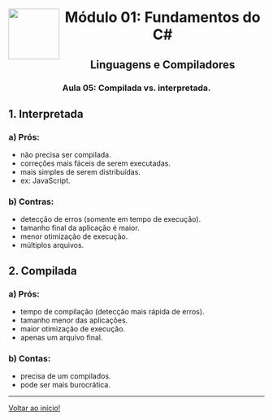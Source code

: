 <div align="center">
<a href="https://github.com/monicaquintal" target="_blank"><img align="left" height="100" src="../assets/logo.png" /></a>
<h1>Módulo 01: Fundamentos do C#</h1>
<h2>Linguagens e Compiladores</h2>
<h3>Aula 05: Compilada vs. interpretada.</h3>
</div>

<div align="justify">

## 1. Interpretada

### a) Prós: 
- não precisa ser compilada.
- correções mais fáceis de serem executadas.
- mais simples de serem distribuídas.
- ex: JavaScript.

### b) Contras:
- detecção de erros (somente em tempo de execução).
- tamanho final da aplicação é maior.
- menor otimização de execução.
- múltiplos arquivos.

## 2. Compilada

### a) Prós:
- tempo de compilação (detecção mais rápida de erros).
- tamanho menor das aplicações.
- maior otimização de execução.
- apenas um arquivo final.

### b) Contas:
- precisa de um compilados.
- pode ser mais burocrática.

---

[Voltar ao início!](https://github.com/monicaquintal/estudandoC-)